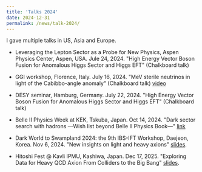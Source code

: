 ```yaml
---
title: 'Talks 2024'
date: 2024-12-31
permalink: /news/talk-2024/
---
```


I gave multiple talks in US, Asia and Europe. 
* Leveraging the Lepton Sector as a Probe for New Physics, Aspen Physics Center, Aspen, USA. Jule 24, 2024. 
"High Energy Vector Boson Fusion for Anomalous Higgs Sector and Higgs EFT" (Chalkboard talk) 


* GGI workshop, Florence, Italy. July 16, 2024. 
"MeV sterile neutrinos in light of the Cabibbo-angle anomaly" (Chalkboard talk) [video](https://www.youtube.com/watch?v=C_XoRlXZOtk&ab_channel=GalileoGalileiInstitute%28GGI%29)
* DESY seminar, Hamburg, Germany. July 22, 2024. 
"High Energy Vector Boson Fusion for Anomalous Higgs Sector and Higgs EFT" (Chalkboard talk) 
* Belle II Physics Week at KEK, Tskuba, Japan. Oct 14, 2024. 
"Dark sector search with hadrons
—Wish list beyond Belle II Physics Book—" [link](https://indico.belle2.org/event/12273/contributions/79663/attachments/30980/45836/tobioka_talk2024_Belle2week.pdf)

* Dark World to Swampland 2024: the 9th IBS-IFT Workshop, Daejeon, Korea. Nov 6, 2024. 
"New insights on light and heavy axions" [slides](/files/talk2024_IBS.pdf). 
* Hitoshi Fest @ Kavli IPMU, Kashiwa, Japan. Dec 17, 2025. 
"Exploring Data for Heavy QCD Axion From Colliders to the Big Bang" [slides](https://indico.ipmu.jp/event/455/contributions/8108/attachments/4967/6749/KohsakuTobioka_HitoshiFest.pdf). 



